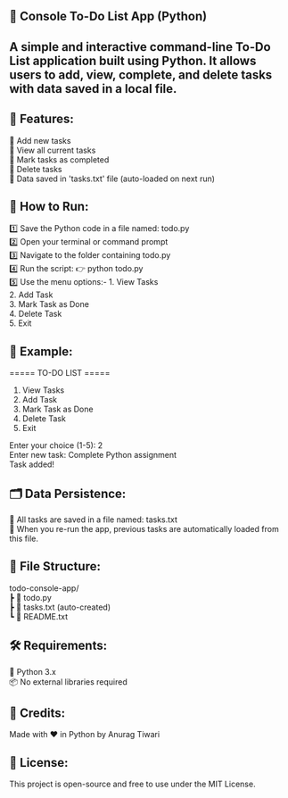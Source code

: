 📝 Console To-Do List App (Python)
----------------------------------------
A simple and interactive command-line To-Do List application built using Python.
It allows users to add, view, complete, and delete tasks with data saved in a local file.
----------------------------------------

📌 Features:
----------------------------------------
🔹 Add new tasks  
🔹 View all current tasks  
🔹 Mark tasks as completed  
🔹 Delete tasks  
🔹 Data saved in 'tasks.txt' file (auto-loaded on next run)

🚀 How to Run:
----------------------------------------
1️⃣  Save the Python code in a file named: todo.py  
2️⃣  Open your terminal or command prompt  
3️⃣  Navigate to the folder containing todo.py  
4️⃣  Run the script:
     👉 python todo.py  
5️⃣  Use the menu options:-
    1. View Tasks  
    2. Add Task  
    3. Mark Task as Done  
    4. Delete Task  
    5. Exit  

🧪 Example:
----------------------------------------
===== TO-DO LIST =====  
1. View Tasks  
2. Add Task  
3. Mark Task as Done  
4. Delete Task  
5. Exit  

Enter your choice (1-5): 2  
Enter new task: Complete Python assignment  
Task added!

🗂 Data Persistence:
----------------------------------------
📁 All tasks are saved in a file named: tasks.txt  
🔁 When you re-run the app, previous tasks are automatically loaded from this file.

📁 File Structure:
----------------------------------------
todo-console-app/  
 ┣ 📄 todo.py  
 ┣ 📄 tasks.txt      (auto-created)  
 ┗ 📄 README.txt

🛠️ Requirements:
----------------------------------------
🐍 Python 3.x  
📦 No external libraries required

🙌 Credits:
----------------------------------------
Made with ❤️ in Python by Anurag Tiwari

📃 License:
----------------------------------------
This project is open-source and free to use under the MIT License.
